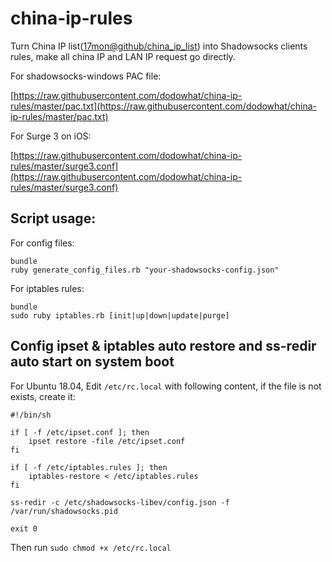 # china-ip-rules

Turn China IP list([17mon@github/china_ip_list](https://github.com/17mon/china_ip_list)) into Shadowsocks clients rules, make all china IP and LAN IP request go directly.

For shadowsocks-windows PAC file:

[https://raw.githubusercontent.com/dodowhat/china-ip-rules/master/pac.txt](https://raw.githubusercontent.com/dodowhat/china-ip-rules/master/pac.txt)

For Surge 3 on iOS:

[https://raw.githubusercontent.com/dodowhat/china-ip-rules/master/surge3.conf](https://raw.githubusercontent.com/dodowhat/china-ip-rules/master/surge3.conf)

## Script usage:

For config files:

    bundle
    ruby generate_config_files.rb "your-shadowsocks-config.json"

For iptables rules:

    bundle
    sudo ruby iptables.rb [init|up|down|update|purge]

## Config ipset & iptables auto restore and ss-redir auto start on system boot

For Ubuntu 18.04, Edit `/etc/rc.local` with following content, if the file is not exists, create it:

    #!/bin/sh

    if [ -f /etc/ipset.conf ]; then
        ipset restore -file /etc/ipset.conf
    fi

    if [ -f /etc/iptables.rules ]; then
        iptables-restore < /etc/iptables.rules
    fi

    ss-redir -c /etc/shadowsocks-libev/config.json -f /var/run/shadowsocks.pid

    exit 0

Then run `sudo chmod +x /etc/rc.local`
